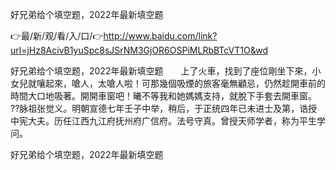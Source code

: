 好兄弟给个填空题，2022年最新填空题

👉最/新/观/看/入/口/👉http://www.baidu.com/link?url=jHz8AcivB1yuSpc8sJSrNM3GjOR6OSPiMLRbBTcVT1O&wd

好兄弟给个填空题，2022年最新填空题　　上了火車，找到了座位剛坐下來，小女兒就嚷起來，嗆人，太嗆人啦！可那幾個吸煙的旅客毫無顧忌，仍然趁開車前的時間大口地吸著。開開車窗吧！曦不等我和她媽媽支持，就脫下手套去開車窗。
??脉祖张觉义。明朝宣德七年壬子中举，稍后，于正统四年已未进士及第，诰授中宪大夫。历任江西九江府抚州府广信府。法号守真。曾授天师学者，称为平生学问。


好兄弟给个填空题，2022年最新填空题
